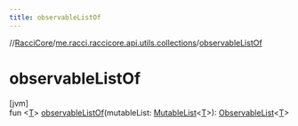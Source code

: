```yaml
---
title: observableListOf
---
```

//[RacciCore](../../index.html)/[me.racci.raccicore.api.utils.collections](index.html)/[observableListOf](observable-list-of.html)



# observableListOf



[jvm]\
fun &lt;[T](observable-list-of.html)&gt; [observableListOf](observable-list-of.html)(mutableList: [MutableList](https://kotlinlang.org/api/latest/jvm/stdlib/kotlin.collections/-mutable-list/index.html)&lt;[T](observable-list-of.html)&gt;): [ObservableList](-observable-list/index.html)&lt;[T](observable-list-of.html)&gt;




